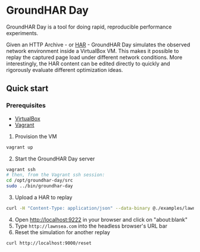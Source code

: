 # GroundHAR Day

GroundHAR Day is a tool for doing rapid, reproducible performance experiments.

Given an HTTP Archive - or [HAR][] - GroundHAR Day simulates the observed
network environment inside a VirtualBox VM. This makes it possible to replay the
captured page load under different network conditions. More interestingly, the
HAR content can be edited directly to quickly and rigorously evaluate different
optimization ideas.

## Quick start

### Prerequisites

* [VirtualBox][]
* [Vagrant][]

1. Provision the VM

  ```sh
  vagrant up
  ```

2. Start the GroundHAR Day server

  ```sh
  vagrant ssh
  # then, from the Vagrant ssh session:
  cd /opt/groundhar-day/src
  sudo ../bin/groundhar-day
  ```

3. Upload a HAR to replay

  ```sh
  curl -H "Content-Type: application/json" --data-binary @./examples/lawnsea.com.har -X PUT http://localhost:9000/har
  ```

4. Open [http://localhost:9222](http://localhost:9222) in your browser and click on "about:blank"
5. Type `http://lawnsea.com` into the headless browser's URL bar
6. Reset the simulation for another replay

  ```sh
  curl http://localhost:9000/reset
  ```

[HAR]: http://www.softwareishard.com/blog/har-12-spec/
[Vagrant]: https://www.vagrantup.com/downloads.html
[VirtualBox]: https://www.virtualbox.org/wiki/Downloads
